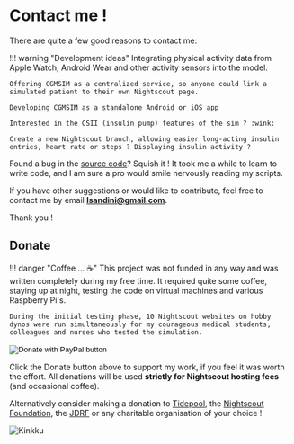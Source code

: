 # Contact me ! 

There are quite a few good reasons to contact me:

!!! warning "Development ideas"
    Integrating physical activity data from Apple Watch, Android Wear and other activity sensors into the model.

    Offering CGMSIM as a centralized service, so anyone could link a simulated patient to their own Nightscout page.

    Developing CGMSIM as a standalone Android or iOS app

    Interested in the CSII (insulin pump) features of the sim ? :wink:

    Create a new Nightscout branch, allowing easier long-acting insulin entries, heart rate or steps ? Displaying insulin activity ? 

  
Found a bug in the [source code](https://github.com/lsandini/cgmsim)? Squish it ! It took me a while to learn to write code, and I am sure a pro would smile nervously reading my scripts.

If you have other suggestions or would like to contribute, feel free to contact me by email **<lsandini@gmail.com>**.

Thank you !
<br>

## Donate

!!! danger "Coffee ... :coffee:"
    This project was not funded in any way and was written completely during my free time. It required quite some coffee, staying up at night, testing the code on virtual machines and various Raspberry Pi's. 
    
    During the initial testing phase, 10 Nightscout websites on hobby dynos were run simultaneously for my courageous medical students, colleagues and nurses who tested the simulation.

<form action="https://www.paypal.com/donate" method="post" target="_top">
<input type="hidden" name="business" value="XHKH4ATJDS5AG" />
<input type="hidden" name="no_recurring" value="1" />
<input type="hidden" name="item_name" value="Type 1 Diabetes Simulator" />
<input type="hidden" name="currency_code" value="EUR" />
<input type="image" src="https://www.paypalobjects.com/en_US/i/btn/btn_donate_SM.gif" border="0" name="submit" title="PayPal - The safer, easier way to pay online!" alt="Donate with PayPal button" />
<img alt="" border="0" src="https://www.paypal.com/en_FI/i/scr/pixel.gif" width="1" height="1" />
</form>

Click the Donate button above to support my work, if you feel it was worth the effort. All donations will be used **strictly for Nightscout hosting fees** (and occasional coffee). 

<script type="text/javascript" src="https://cdnjs.buymeacoffee.com/1.0.0/button.prod.min.js" data-name="bmc-button" data-slug="lsandini" data-color="#FFDD00" data-emoji="" data-font="Cookie" data-text="Buy me a coffee" data-outline-color="#000000" data-font-color="#000000" data-coffee-color="#ffffff" ></script>


Alternatively consider making a donation to [Tidepool](https://tidepool.salsalabs.org/tidepool-donate/index.html), the [Nightscout Foundation](https://www.nightscoutfoundation.org/donate), the [JDRF](https://www2.jdrf.org/site/Donation2?2376.donation=form1&df_id=2376&s_src=jdrf.org&s_subsrc=siteMenuButton) or any charitable organisation of your choice !

  ![Kinkku](img/pigscout_white144.png)